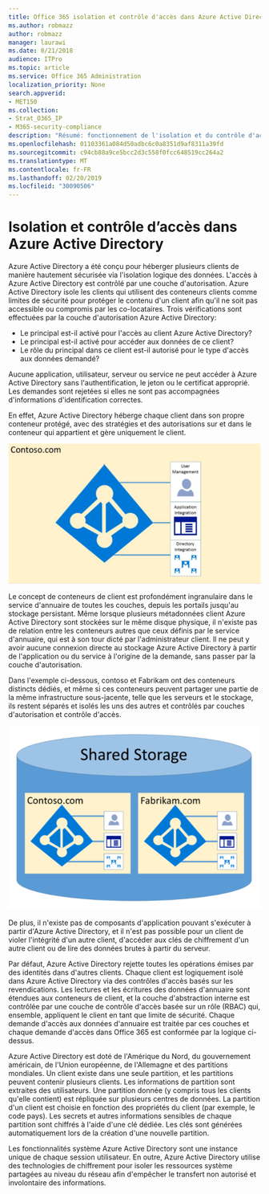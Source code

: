 ```yaml
---
title: Office 365 isolation et contrôle d'accès dans Azure Active Directory
ms.author: robmazz
author: robmazz
manager: laurawi
ms.date: 8/21/2018
audience: ITPro
ms.topic: article
ms.service: Office 365 Administration
localization_priority: None
search.appverid:
- MET150
ms.collection:
- Strat_O365_IP
- M365-security-compliance
description: "Résumé: fonctionnement de l'isolation et du contrôle d'accès dans Azure Active Directory."
ms.openlocfilehash: 01103361a084d50adbc6c0a8351d9af8311a39fd
ms.sourcegitcommit: c94cb88a9ce5bcc2d3c558f0fcc648519cc264a2
ms.translationtype: MT
ms.contentlocale: fr-FR
ms.lasthandoff: 02/20/2019
ms.locfileid: "30090506"
---
```

# <a name="isolation-and-access-control-in-azure-active-directory"></a>Isolation et contrôle d’accès dans Azure Active Directory

Azure Active Directory a été conçu pour héberger plusieurs clients de manière hautement sécurisée via l'isolation logique des données. L'accès à Azure Active Directory est contrôlé par une couche d'autorisation. Azure Active Directory isole les clients qui utilisent des conteneurs clients comme limites de sécurité pour protéger le contenu d'un client afin qu'il ne soit pas accessible ou compromis par les co-locataires. Trois vérifications sont effectuées par la couche d'autorisation Azure Active Directory:
- Le principal est-il activé pour l'accès au client Azure Active Directory?
- Le principal est-il activé pour accéder aux données de ce client?
- Le rôle du principal dans ce client est-il autorisé pour le type d'accès aux données demandé?

Aucune application, utilisateur, serveur ou service ne peut accéder à Azure Active Directory sans l'authentification, le jeton ou le certificat approprié. Les demandes sont rejetées si elles ne sont pas accompagnées d'informations d'identification correctes.

En effet, Azure Active Directory héberge chaque client dans son propre conteneur protégé, avec des stratégies et des autorisations sur et dans le conteneur qui appartient et gère uniquement le client.
 
![Conteneur Azure](media/office-365-isolation-azure-container.png)

Le concept de conteneurs de client est profondément ingranulaire dans le service d'annuaire de toutes les couches, depuis les portails jusqu'au stockage persistant. Même lorsque plusieurs métadonnées client Azure Active Directory sont stockées sur le même disque physique, il n'existe pas de relation entre les conteneurs autres que ceux définis par le service d'annuaire, qui est à son tour dicté par l'administrateur client. Il ne peut y avoir aucune connexion directe au stockage Azure Active Directory à partir de l'application ou du service à l'origine de la demande, sans passer par la couche d'autorisation.

Dans l'exemple ci-dessous, contoso et Fabrikam ont des conteneurs distincts dédiés, et même si ces conteneurs peuvent partager une partie de la même infrastructure sous-jacente, telle que les serveurs et le stockage, ils restent séparés et isolés les uns des autres et contrôlés par couches d'autorisation et contrôle d'accès.
 
![Conteneurs dédiés Azure](media/office-365-isolation-azure-dedicated-containers.png)

De plus, il n'existe pas de composants d'application pouvant s'exécuter à partir d'Azure Active Directory, et il n'est pas possible pour un client de violer l'intégrité d'un autre client, d'accéder aux clés de chiffrement d'un autre client ou de lire des données brutes à partir du serveur.

Par défaut, Azure Active Directory rejette toutes les opérations émises par des identités dans d'autres clients. Chaque client est logiquement isolé dans Azure Active Directory via des contrôles d'accès basés sur les revendications. Les lectures et les écritures des données d'annuaire sont étendues aux conteneurs de client, et la couche d'abstraction interne est contrôlée par une couche de contrôle d'accès basée sur un rôle (RBAC) qui, ensemble, appliquent le client en tant que limite de sécurité. Chaque demande d'accès aux données d'annuaire est traitée par ces couches et chaque demande d'accès dans Office 365 est conformée par la logique ci-dessus.

Azure Active Directory est doté de l'Amérique du Nord, du gouvernement américain, de l'Union européenne, de l'Allemagne et des partitions mondiales. Un client existe dans une seule partition, et les partitions peuvent contenir plusieurs clients. Les informations de partition sont extraites des utilisateurs. Une partition donnée (y compris tous les clients qu'elle contient) est répliquée sur plusieurs centres de données. La partition d'un client est choisie en fonction des propriétés du client (par exemple, le code pays). Les secrets et autres informations sensibles de chaque partition sont chiffrés à l'aide d'une clé dédiée. Les clés sont générées automatiquement lors de la création d'une nouvelle partition.

Les fonctionnalités système Azure Active Directory sont une instance unique de chaque session utilisateur. En outre, Azure Active Directory utilise des technologies de chiffrement pour isoler les ressources système partagées au niveau du réseau afin d'empêcher le transfert non autorisé et involontaire des informations.
